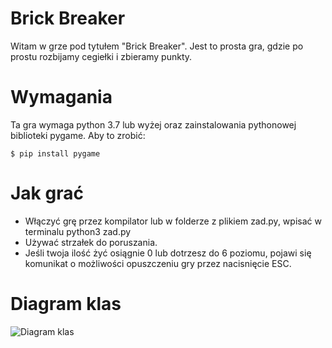 # Brick Breaker

 Witam w grze pod tytułem "Brick Breaker". Jest to prosta gra, gdzie po prostu rozbijamy cegiełki i zbieramy punkty.

# Wymagania 
 Ta gra wymaga python 3.7 lub wyżej oraz zainstalowania pythonowej biblioteki pygame.
 Aby to zrobić:
```
$ pip install pygame
```
# Jak grać
 * Włączyć grę przez kompilator lub w folderze z plikiem zad.py, wpisać w terminalu python3 zad.py
 * Używać strzałek do poruszania.
 * Jeśli twoja ilość żyć osiągnie 0 lub dotrzesz do 6 poziomu, pojawi się komunikat o możliwości opuszczeniu gry przez nacisnięcie ESC.

# Diagram klas
![Diagram klas](https://github.com/MatjuJ/ProjektPO/assets/118365072/60599e59-e2ab-4e8d-9eb3-be2d7fd85746)
